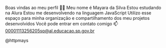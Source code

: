 Boas vindas ao meu perfil 🩷🩷
Meu nome é Mayara da Silva
Estou estudando na Alura
Estou me desenvolvendo na linguagem JavaScript
Utilizo esse espaço para minha organização e compartilhamento dos meu projetos desenvolvidos
Você pode entrar em contato comigo 📫
00001113256205sp@al.educacao.sp.gov.br

@httpmays
